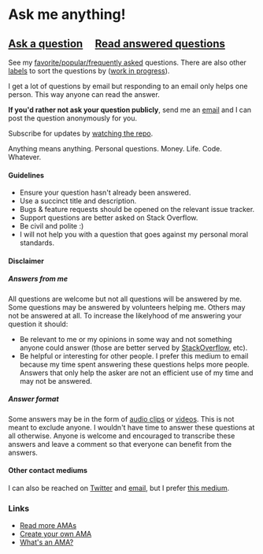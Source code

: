 # Ask me anything!

## [Ask a question](https://github.com/kentcdodds/ama/issues/new) &nbsp;&nbsp;&nbsp; [Read answered questions](https://github.com/kentcdodds/ama/issues?q=is%3Aissue+is%3Aclosed)

See my [favorite/popular/frequently asked](https://github.com/kentcdodds/ama/issues?utf8=%E2%9C%93&q=label%3A%22favorite%2Fpopular%2Ffrequently%20asked%22%20) questions. There are also other [labels](https://github.com/kentcdodds/ama/labels) to sort the questions by ([work in progress](https://github.com/kentcdodds/ama/issues/424)).

I get a lot of questions by email but responding to an email only helps one person. This way anyone can read the answer.

**If you'd rather not ask your question publicly**, send me an [email](mailto:kgarbaya+ama@gmail.com) and I can post the question anonymously for you.

Subscribe for updates by [watching the repo](https://github.com/Khaledgarbaya/ama/subscription).

Anything means anything. Personal questions. Money. Life. Code. Whatever.

#### Guidelines

- Ensure your question hasn't already been answered.
- Use a succinct title and description.
- Bugs & feature requests should be opened on the relevant issue tracker.
- Support questions are better asked on Stack Overflow.
- Be civil and polite :)
- I will not help you with a question that goes against my personal moral standards.

#### Disclaimer

##### Answers from me

All questions are welcome but not all questions will be answered by me. Some questions may be answered by volunteers helping me. Others may not be answered at all. To increase the likelyhood of me answering your question it should:

- Be relevant to me or my opinions in some way and not something anyone could answer (those are better served by [StackOverflow](https://stackoverflow.com/), etc).
- Be helpful or interesting for other people. I prefer this medium to email because my time spent answering these questions helps more people. Answers that only help the asker are not an efficient use of my time and may not be answered.
##### Answer format

Some answers may be in the form of [audio clips](https://github.com/Khaledgarbaya/ama/issues?q=label%3Aaudio-answer) or [videos](https://github.com/Khaledgarbaya/ama/issues?q=label%3Avideo-answer). This is not meant to exclude anyone. I wouldn't have time to answer these questions at all otherwise. Anyone is welcome and encouraged to transcribe these answers and leave a comment so that everyone can benefit from the answers.

#### Other contact mediums

I can also be reached on [Twitter](https://twitter.com/khaled_garbaya) and [email](mailto:kgarbaya+ama@gmail.com), but I prefer [this medium](https://github.com/Khaledgarbaya/ama/issues/new).

### Links

- [Read more AMAs](https://github.com/sindresorhus/amas)
- [Create your own AMA](../../fork)
- [What's an AMA?](https://en.wikipedia.org/wiki/Reddit#IAmA_and_AMA)
